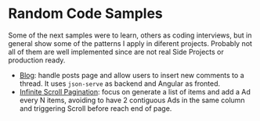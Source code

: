 # Random Code Samples

Some of the next samples were to learn, others as coding interviews, but in general show some of the patterns I apply in diferent projects. Probably not all of them are well implemented since are not real Side Projects or production ready.

- [Blog](/fjcero/random-code-samples/tree/angular/blog): handle posts page and allow users to insert new comments to a thread. It uses `json-serve` as backend and Angular as fronted.
- [Infinite Scroll Pagination](/fjcero/random-code-samples/tree/angular/pagination): focus on generate a list of items and add a Ad every N items, avoiding to have 2 contiguous Ads in the same column and triggering Scroll before reach end of page.
